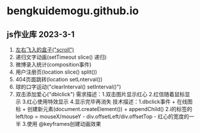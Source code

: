 # bengkuidemogu.github.io
## js作业库 2023-3-1
1. <a href = "\Events\左右飞入的盒子\index.html">左右飞入的盒子("scroll")</a>
2. 递归文字动画(setTimeout slice() 递归)
3. 微博录入统计(composition事件)
4. 用户注册页(location slice() split())
5. 404页面跳转(location setLnterval())
6. 球的口字运动("clearInterval()  setInterval()")
7. 双击添加爱心("dblclick")
   需求描述：1.双击图片显示红心  2.红信随着鼠标显示 3.红心使用特效显示 4.显示完毕再消失
   技术描述：1.dbclick事件 + 在线图标 + 创建新元素(document.createElement()) + appendChild() 2.i的标签的left/top = mouseX/mouseY - div.offsetLeft/div.offsetTop - 红心的宽度的一半 3.使用 @keyframes创建动画效果
